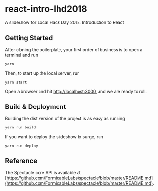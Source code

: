 # react-intro-lhd2018
A slideshow for Local Hack Day 2018. Introduction to React

## Getting Started

After cloning the boilerplate, your first order of business is to open a terminal and run 
```bash
yarn
```

Then, to start up the local server, run
```bash
yarn start
```

Open a browser and hit [http://localhost:3000](http://localhost:3000), and we are ready to roll.

## Build & Deployment

Building the dist version of the project is as easy as running
```bash
yarn run build
```

If you want to deploy the slideshow to surge, run 
```bash
yarn run deploy
```

## Reference

The Spectacle core API is available at [https://github.com/FormidableLabs/spectacle/blob/master/README.md](https://github.com/FormidableLabs/spectacle/blob/master/README.md).